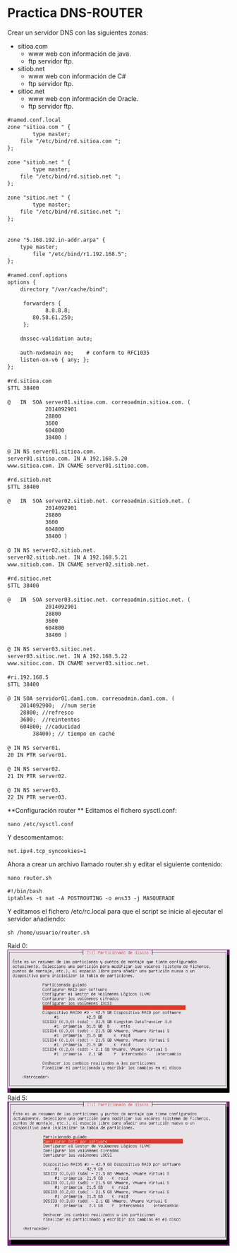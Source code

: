 # Practica DNS-ROUTER

Crear un servidor DNS con las siguientes zonas:  
- sitioa.com  
  - www web con información de java.  
  - ftp servidor ftp.  
- sitiob.net
  - www web con información de C#  
  - ftp servidor ftp.
- sitioc.net
    - www web con información de Oracle.  
    - ftp servidor ftp.


~~~
#named.conf.local
zone "sitioa.com " {
        type master;
    file "/etc/bind/rd.sitioa.com ";
};

zone "sitiob.net " {
        type master;
    file "/etc/bind/rd.sitiob.net ";
};

zone "sitioc.net " {
        type master;
    file "/etc/bind/rd.sitioc.net ";
};


zone "5.168.192.in-addr.arpa" {
    type master;
        file "/etc/bind/r1.192.168.5";
};

#named.conf.options
options {
    directory "/var/cache/bind";

     forwarders {
            8.8.8.8;
        80.58.61.250;
     };

    dnssec-validation auto;

    auth-nxdomain no;    # conform to RFC1035
    listen-on-v6 { any; };
};

#rd.sitioa.com
$TTL 38400

@   IN  SOA server01.sitioa.com. correoadmin.sitioa.com. (
            2014092901
            28800
            3600
            604800
            38400 )

@ IN NS server01.sitioa.com.
server01.sitioa.com. IN A 192.168.5.20
www.sitioa.com. IN CNAME server01.sitioa.com.

#rd.sitiob.net
$TTL 38400

@   IN  SOA server02.sitiob.net. correoadmin.sitiob.net. (
            2014092901
            28800
            3600
            604800
            38400 )

@ IN NS server02.sitiob.net.
server02.sitiob.net. IN A 192.168.5.21
www.sitiob.com. IN CNAME server02.sitiob.net.

#rd.sitioc.net
$TTL 38400

@   IN  SOA server03.sitioc.net. correoadmin.sitioc.net. (
            2014092901
            28800
            3600
            604800
            38400 )

@ IN NS server03.sitioc.net.
server03.sitioc.net. IN A 192.168.5.22
www.sitioc.com. IN CNAME server03.sitioc.net.

#ri.192.168.5
$TTL 38400

@ IN SOA servidor01.dam1.com. correoadmin.dam1.com. (
    2014092900;  //num serie
    28800; //refresco
    3600;  //reintentos
    604800; //caducidad
        38400); // tiempo en caché

@ IN NS server01.
20 IN PTR server01.

@ IN NS server02.
21 IN PTR server02.

@ IN NS server03.
22 IN PTR server03.
~~~  
**Configuración router  **
Editamos el fichero sysctl.conf:
~~~
nano /etc/sysctl.conf
~~~
Y descomentamos:
~~~
net.ipv4.tcp_syncookies=1
~~~

Ahora a crear un archivo llamado router.sh y editar el siguiente contenido:
~~~
nano router.sh
~~~
~~~
#!/bin/bash
iptables -t nat -A POSTROUTING -o ens33 -j MASQUERADE
~~~
Y editamos el fichero /etc/rc.local para que el script se inicie al ejecutar el servidor añadiendo:
~~~
sh /home/usuario/router.sh
~~~
Raid 0:  
![raid0](RaidDNS.PNG)  
Raid 5:  
![raid5](RaidWEB.PNG)
